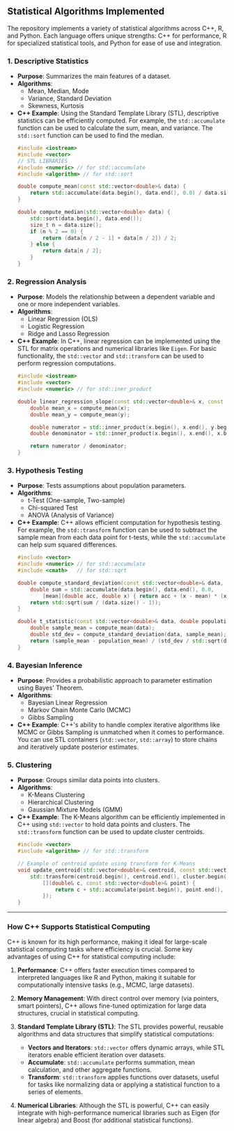 ## Statistical Algorithms Implemented

The repository implements a variety of statistical algorithms across C++, R, and Python. Each language offers unique strengths: C++ for performance, R for specialized statistical tools, and Python for ease of use and integration.

### 1. **Descriptive Statistics**
   - **Purpose**: Summarizes the main features of a dataset.
   - **Algorithms**:
     - Mean, Median, Mode
     - Variance, Standard Deviation
     - Skewness, Kurtosis
   - **C++ Example**: 
     Using the Standard Template Library (STL), descriptive statistics can be efficiently computed. For example, the `std::accumulate` function can be used to calculate the sum, mean, and variance. The `std::sort` function can be used to find the median.
     ```cpp
     #include <iostream>
     #include <vector>
     // STL LIBRARIES
     #include <numeric> // for std::accumulate
     #include <algorithm> // for std::sort

     double compute_mean(const std::vector<double>& data) {
         return std::accumulate(data.begin(), data.end(), 0.0) / data.size();
     }

     double compute_median(std::vector<double> data) {
         std::sort(data.begin(), data.end());
         size_t n = data.size();
         if (n % 2 == 0) {
             return (data[n / 2 - 1] + data[n / 2]) / 2;
         } else {
             return data[n / 2];
         }
     }
     ```

### 2. **Regression Analysis**
   - **Purpose**: Models the relationship between a dependent variable and one or more independent variables.
   - **Algorithms**:
     - Linear Regression (OLS)
     - Logistic Regression
     - Ridge and Lasso Regression
   - **C++ Example**:
     In C++, linear regression can be implemented using the STL for matrix operations and numerical libraries like `Eigen`. For basic functionality, the `std::vector` and `std::transform` can be used to perform regression computations.
     ```cpp
     #include <iostream>
     #include <vector>
     #include <numeric> // for std::iner_product

     double linear_regression_slope(const std::vector<double>& x, const std::vector<double>& y) {
         double mean_x = compute_mean(x);
         double mean_y = compute_mean(y);

         double numerator = std::inner_product(x.begin(), x.end(), y.begin(), 0.0) - x.size() * mean_x * mean_y;
         double denominator = std::inner_product(x.begin(), x.end(), x.begin(), 0.0) - x.size() * mean_x * mean_x;

         return numerator / denominator;
     }
     ```

### 3. **Hypothesis Testing**
   - **Purpose**: Tests assumptions about population parameters.
   - **Algorithms**:
     - t-Test (One-sample, Two-sample)
     - Chi-squared Test
     - ANOVA (Analysis of Variance)
   - **C++ Example**:
     C++ allows efficient computation for hypothesis testing. For example, the `std::transform` function can be used to subtract the sample mean from each data point for t-tests, while the `std::accumulate` can help sum squared differences.
     ```cpp
     #include <vector>
     #include <numeric> // for std::accumulate
     #include <cmath>   // for std::sqrt

     double compute_standard_deviation(const std::vector<double>& data, double mean) {
         double sum = std::accumulate(data.begin(), data.end(), 0.0, 
             [mean](double acc, double x) { return acc + (x - mean) * (x - mean); });
         return std::sqrt(sum / (data.size() - 1));
     }

     double t_statistic(const std::vector<double>& data, double population_mean) {
         double sample_mean = compute_mean(data);
         double std_dev = compute_standard_deviation(data, sample_mean);
         return (sample_mean - population_mean) / (std_dev / std::sqrt(data.size()));
     }
     ```

### 4. **Bayesian Inference**
   - **Purpose**: Provides a probabilistic approach to parameter estimation using Bayes' Theorem.
   - **Algorithms**:
     - Bayesian Linear Regression
     - Markov Chain Monte Carlo (MCMC)
     - Gibbs Sampling
   - **C++ Example**:
     C++'s ability to handle complex iterative algorithms like MCMC or Gibbs Sampling is unmatched when it comes to performance. You can use STL containers (`std::vector`, `std::array`) to store chains and iteratively update posterior estimates.

### 5. **Clustering**
   - **Purpose**: Groups similar data points into clusters.
   - **Algorithms**:
     - K-Means Clustering
     - Hierarchical Clustering
     - Gaussian Mixture Models (GMM)
   - **C++ Example**:
     The K-Means algorithm can be efficiently implemented in C++ using `std::vector` to hold data points and clusters. The `std::transform` function can be used to update cluster centroids.
     ```cpp
     #include <vector>
     #include <algorithm> // for std::transform

     // Example of centroid update using transform for K-Means
     void update_centroid(std::vector<double>& centroid, const std::vector<std::vector<double>>& cluster) {
         std::transform(centroid.begin(), centroid.end(), cluster.begin(), centroid.begin(), 
             [](double& c, const std::vector<double>& point) {
                 return c + std::accumulate(point.begin(), point.end(), 0.0) / cluster.size();
             });
     }
     ```

---

### How C++ Supports Statistical Computing

C++ is known for its high performance, making it ideal for large-scale statistical computing tasks where efficiency is crucial. Some key advantages of using C++ for statistical computing include:

1. **Performance**: C++ offers faster execution times compared to interpreted languages like R and Python, making it suitable for computationally intensive tasks (e.g., MCMC, large datasets).
   
2. **Memory Management**: With direct control over memory (via pointers, smart pointers), C++ allows fine-tuned optimization for large data structures, crucial in statistical computing.
   
3. **Standard Template Library (STL)**: The STL provides powerful, reusable algorithms and data structures that simplify statistical computations:
   - **Vectors and Iterators**: `std::vector` offers dynamic arrays, while STL iterators enable efficient iteration over datasets.
   - **Accumulate**: `std::accumulate` performs summation, mean calculation, and other aggregate functions.
   - **Transform**: `std::transform` applies functions over datasets, useful for tasks like normalizing data or applying a statistical function to a series of elements.

4. **Numerical Libraries**: Although the STL is powerful, C++ can easily integrate with high-performance numerical libraries such as Eigen (for linear algebra) and Boost (for additional statistical functions).
